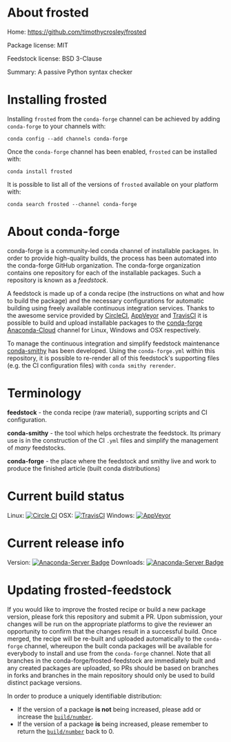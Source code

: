 About frosted
=============

Home: https://github.com/timothycrosley/frosted

Package license: MIT

Feedstock license: BSD 3-Clause

Summary: A passive Python syntax checker



Installing frosted
==================

Installing `frosted` from the `conda-forge` channel can be achieved by adding `conda-forge` to your channels with:

```
conda config --add channels conda-forge
```

Once the `conda-forge` channel has been enabled, `frosted` can be installed with:

```
conda install frosted
```

It is possible to list all of the versions of `frosted` available on your platform with:

```
conda search frosted --channel conda-forge
```



About conda-forge
=================

conda-forge is a community-led conda channel of installable packages.
In order to provide high-quality builds, the process has been automated into the
conda-forge GitHub organization. The conda-forge organization contains one repository
for each of the installable packages. Such a repository is known as a *feedstock*.

A feedstock is made up of a conda recipe (the instructions on what and how to build
the package) and the necessary configurations for automatic building using freely
available continuous integration services. Thanks to the awesome service provided by
[CircleCI](https://circleci.com/), [AppVeyor](http://www.appveyor.com/)
and [TravisCI](https://travis-ci.org/) it is possible to build and upload installable
packages to the [conda-forge](https://anaconda.org/conda-forge)
[Anaconda-Cloud](http://docs.anaconda.org/) channel for Linux, Windows and OSX respectively.

To manage the continuous integration and simplify feedstock maintenance
[conda-smithy](http://github.com/conda-forge/conda-smithy) has been developed.
Using the ``conda-forge.yml`` within this repository, it is possible to re-render all of
this feedstock's supporting files (e.g. the CI configuration files) with ``conda smithy rerender``.


Terminology
===========

**feedstock** - the conda recipe (raw material), supporting scripts and CI configuration.

**conda-smithy** - the tool which helps orchestrate the feedstock.
                   Its primary use is in the construction of the CI ``.yml`` files
                   and simplify the management of *many* feedstocks.

**conda-forge** - the place where the feedstock and smithy live and work to
                  produce the finished article (built conda distributions)

Current build status
====================

Linux: [![Circle CI](https://circleci.com/gh/conda-forge/frosted-feedstock.svg?style=shield)](https://circleci.com/gh/conda-forge/frosted-feedstock)
OSX: [![TravisCI](https://travis-ci.org/conda-forge/frosted-feedstock.svg?branch=master)](https://travis-ci.org/conda-forge/frosted-feedstock)
Windows: [![AppVeyor](https://ci.appveyor.com/api/projects/status/github/conda-forge/frosted-feedstock?svg=True)](https://ci.appveyor.com/project/conda-forge/frosted-feedstock/branch/master)

Current release info
====================
Version: [![Anaconda-Server Badge](https://anaconda.org/conda-forge/frosted/badges/version.svg)](https://anaconda.org/conda-forge/frosted)
Downloads: [![Anaconda-Server Badge](https://anaconda.org/conda-forge/frosted/badges/downloads.svg)](https://anaconda.org/conda-forge/frosted)


Updating frosted-feedstock
==========================

If you would like to improve the frosted recipe or build a new
package version, please fork this repository and submit a PR. Upon submission,
your changes will be run on the appropriate platforms to give the reviewer an
opportunity to confirm that the changes result in a successful build. Once
merged, the recipe will be re-built and uploaded automatically to the
`conda-forge` channel, whereupon the built conda packages will be available for
everybody to install and use from the `conda-forge` channel.
Note that all branches in the conda-forge/frosted-feedstock are
immediately built and any created packages are uploaded, so PRs should be based
on branches in forks and branches in the main repository should only be used to
build distinct package versions.

In order to produce a uniquely identifiable distribution:
 * If the version of a package **is not** being increased, please add or increase
   the [``build/number``](http://conda.pydata.org/docs/building/meta-yaml.html#build-number-and-string).
 * If the version of a package **is** being increased, please remember to return
   the [``build/number``](http://conda.pydata.org/docs/building/meta-yaml.html#build-number-and-string)
   back to 0.
